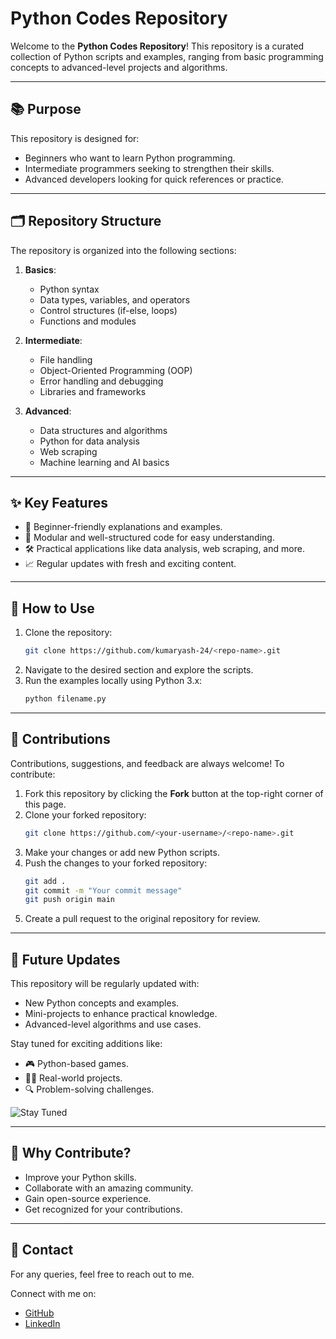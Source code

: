 # Python Codes Repository

Welcome to the **Python Codes Repository**! This repository is a curated collection of Python scripts and examples, ranging from basic programming concepts to advanced-level projects and algorithms.

--- 

## 📚 **Purpose**
This repository is designed for:
- Beginners who want to learn Python programming.
- Intermediate programmers seeking to strengthen their skills.
- Advanced developers looking for quick references or practice.

---

## 🗂 **Repository Structure**

The repository is organized into the following sections:

1. **Basics**:
   - Python syntax
   - Data types, variables, and operators
   - Control structures (if-else, loops)
   - Functions and modules

2. **Intermediate**:
   - File handling
   - Object-Oriented Programming (OOP)
   - Error handling and debugging
   - Libraries and frameworks

3. **Advanced**:
   - Data structures and algorithms
   - Python for data analysis
   - Web scraping
   - Machine learning and AI basics

---

## ✨ **Key Features**
- 🌟 Beginner-friendly explanations and examples.
- 🧩 Modular and well-structured code for easy understanding.
- 🛠 Practical applications like data analysis, web scraping, and more.
- 📈 Regular updates with fresh and exciting content.

---

## 🚀 **How to Use**
1. Clone the repository:
   ```bash
   git clone https://github.com/kumaryash-24/<repo-name>.git
   ```
2. Navigate to the desired section and explore the scripts.
3. Run the examples locally using Python 3.x:
   ```bash
   python filename.py
   ```

<!-- 
<div>
    <img src="https://user-images.githubusercontent.com/74038190/212749168-86d6c7ab-98da-409b-998f-c5b74721badd.gif" alt="Centered GIF">
</div>
-->


---

## 🤝 **Contributions**
Contributions, suggestions, and feedback are always welcome! To contribute:
1. Fork this repository by clicking the **Fork** button at the top-right corner of this page.
2. Clone your forked repository:
   ```bash
   git clone https://github.com/<your-username>/<repo-name>.git
   ```
3. Make your changes or add new Python scripts.
4. Push the changes to your forked repository:
   ```bash
   git add .
   git commit -m "Your commit message"
   git push origin main
   ```
5. Create a pull request to the original repository for review.


---

## 🔮 **Future Updates**
This repository will be regularly updated with:
- New Python concepts and examples.
- Mini-projects to enhance practical knowledge.
- Advanced-level algorithms and use cases.

Stay tuned for exciting additions like:
- 🎮 Python-based games.
- 🧑‍💻 Real-world projects.
- 🔍 Problem-solving challenges.

![Stay Tuned](https://media.giphy.com/media/l3vR85PnGsBwu1PFK/giphy.gif)

---

## 🌟 **Why Contribute?**
- Improve your Python skills.
- Collaborate with an amazing community.
- Gain open-source experience.
- Get recognized for your contributions.

---

## 📧 **Contact**
For any queries, feel free to reach out to me.

Connect with me on:
- [GitHub](https://github.com/kumaryash-24)
- [LinkedIn](https://www.linkedin.com/in/kumar-yash-592973227/)
